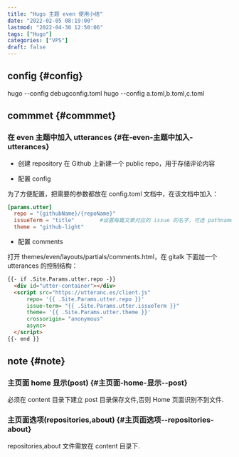 ```yaml
---
title: "Hugo 主题 even 使用小结"
date: "2022-02-05 08:19:00"
lastmod: "2022-04-30 12:50:06"
tags: ["Hugo"]
categories: ["VPS"]
draft: false
---
```


## config {#config}

hugo --config debugconfig.toml
hugo --config a.toml,b.toml,c.toml


## commmet {#commmet}


### 在 even 主题中加入 utterances {#在-even-主题中加入-utterances}

-   创建 repository
    在 Github 上新建一个 public repo，用于存储评论内容

-   配置 config

为了方便配置，把需要的参数都放在 config.toml 文档中，在该文档中加入：

```toml
[params.utter]
  repo = "{githubName}/{repoName}"
  issueTerm = "title"        #设置每篇文章对应的 issue 的名字，可选 pathname title url，
  theme = "github-light"
```

-   配置 comments

打开 themes/even/layouts/partials/comments.html，在 gitalk 下面加一个 utterances 的控制结构：

```html
{{- if .Site.Params.utter.repo -}}
  <div id="utter-container"></div>
  <script src="https://utteranc.es/client.js"
      repo= '{{ .Site.Params.utter.repo }}'
      issue-term= "{{ .Site.Params.utter.issueTerm }}"
      theme= '{{ .Site.Params.utter.theme }}'
      crossorigin= "anonymous"
      async>
  </script>
{{- end }}
```


## note {#note}


### 主页面 home 显示(post) {#主页面-home-显示--post}

必须在 content 目录下建立 post 目录保存文件,否则 Home 页面识别不到文件.


### 主页面选项(repositories,about) {#主页面选项--repositories-about}

repositories,about 文件需放在 content 目录下.